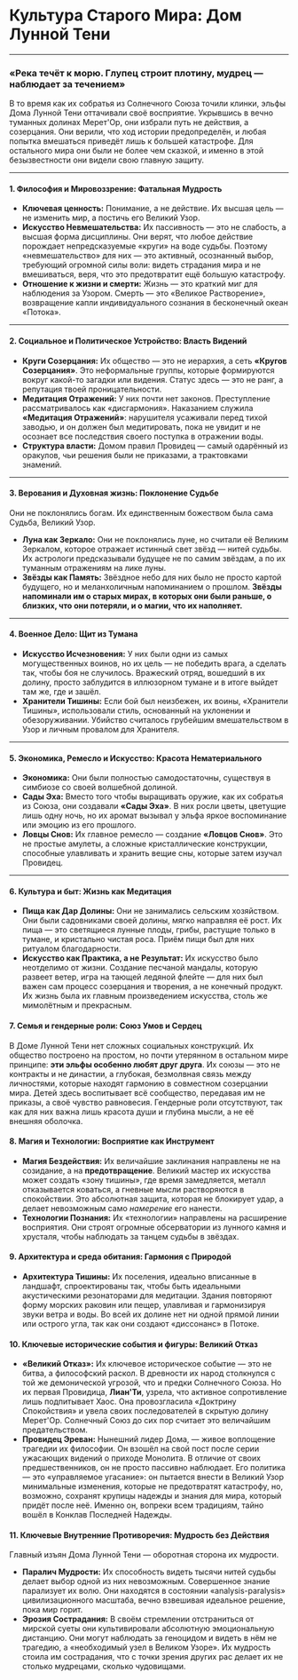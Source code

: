 # Культура Старого Мира: Дом Лунной Тени

---

### **«Река течёт к морю. Глупец строит плотину, мудрец — наблюдает за течением»**

В то время как их собратья из Солнечного Союза точили клинки, эльфы Дома Лунной Тени оттачивали своё восприятие. Укрывшись в вечно туманных долинах Мерет'Ор, они избрали путь не действия, а созерцания. Они верили, что ход истории предопределён, и любая попытка вмешаться приведёт лишь к большей катастрофе. Для остального мира они были не более чем сказкой, и именно в этой безызвестности они видели свою главную защиту.

---

#### **1. Философия и Мировоззрение: Фатальная Мудрость**

* **Ключевая ценность:** Понимание, а не действие. Их высшая цель — не изменить мир, а постичь его Великий Узор.
* **Искусство Невмешательства:** Их пассивность — это не слабость, а высшая форма дисциплины. Они верят, что любое действие порождает непредсказуемые «круги» на воде судьбы. Поэтому «невмешательство» для них — это активный, осознанный выбор, требующий огромной силы воли: видеть страдания мира и не вмешиваться, веря, что это предотвратит ещё большую катастрофу.
* **Отношение к жизни и смерти:** Жизнь — это краткий миг для наблюдения за Узором. Смерть — это «Великое Растворение», возвращение капли индивидуального сознания в бесконечный океан «Потока».

---

#### **2. Социальное и Политическое Устройство: Власть Видений**

* **Круги Созерцания:** Их общество — это не иерархия, а сеть **«Кругов Созерцания»**. Это неформальные группы, которые формируются вокруг какой-то загадки или видения. Статус здесь — это не ранг, а репутация твоей проницательности.
* **Медитация Отражений:** У них почти нет законов. Преступление рассматривалось как «дисгармония». Наказанием служила **«Медитация Отражений»**: нарушителя усаживали перед тихой заводью, и он должен был медитировать, пока не увидит и не осознает все последствия своего поступка в отражении воды.
* **Структура власти:** Домом правил Провидец — самый одарённый из оракулов, чьи решения были не приказами, а трактовками знамений.

---

#### **3. Верования и Духовная жизнь: Поклонение Судьбе**

Они не поклонялись богам. Их единственным божеством была сама Судьба, Великий Узор.
* **Луна как Зеркало:** Они не поклонялись луне, но считали её Великим Зеркалом, которое отражает истинный свет звёзд — нитей судьбы. Их астрологи предсказывали будущее не по самим звёздам, а по их туманным отражениям на лике луны.
* **Звёзды как Память:** Звёздное небо для них было не просто картой будущего, но и меланхоличным напоминанием о прошлом. **Звёзды напоминали им о старых мирах, в которых они были раньше, о близких, что они потеряли, и о магии, что их наполняет.**

---

#### **4. Военное Дело: Щит из Тумана**

* **Искусство Исчезновения:** У них были одни из самых могущественных воинов, но их цель — не победить врага, а сделать так, чтобы боя не случилось. Вражеский отряд, вошедший в их долину, просто заблудится в иллюзорном тумане и в итоге выйдет там же, где и зашёл.
* **Хранители Тишины:** Если бой был неизбежен, их воины, «Хранители Тишины», использовали стиль, основанный на уклонении и обезоруживании. Убийство считалось грубейшим вмешательством в Узор и личным провалом для Хранителя.

---

#### **5. Экономика, Ремесло и Искусство: Красота Нематериального**

* **Экономика:** Они были полностью самодостаточны, существуя в симбиозе со своей волшебной долиной.
* **Сады Эха:** Вместо того чтобы выращивать оружие, как их собратья из Союза, они создавали **«Сады Эха»**. В них росли цветы, цветущие лишь одну ночь, но их аромат вызывал у эльфа яркое воспоминание или эмоцию из его прошлого.
* **Ловцы Снов:** Их главное ремесло — создание **«Ловцов Снов»**. Это не простые амулеты, а сложные кристаллические конструкции, способные улавливать и хранить вещие сны, которые затем изучал Провидец.

---

#### **6. Культура и быт: Жизнь как Медитация**

* **Пища как Дар Долины:** Они не занимались сельским хозяйством. Они были садовниками своей долины, мягко направляя её рост. Их пища — это светящиеся лунные плоды, грибы, растущие только в тумане, и кристально чистая роса. Приём пищи был для них ритуалом благодарности.
* **Искусство как Практика, а не Результат:** Их искусство было неотделимо от жизни. Создание песчаной мандалы, которую развеет ветер, игра на тающей ледяной флейте — для них был важен сам процесс созерцания и творения, а не конечный продукт. Их жизнь была их главным произведением искусства, столь же мимолётным и прекрасным.
#### **7. Семья и гендерные роли: Союз Умов и Сердец**

В Доме Лунной Тени нет сложных социальных конструкций. Их общество построено на простом, но почти утерянном в остальном мире принципе: **эти эльфы особенно любят друг друга**. Их союзы — это не контракты и не династии, а глубокая, безмолвная связь между личностями, которые находят гармонию в совместном созерцании мира. Детей здесь воспитывает всё сообщество, передавая им не приказы, а своё чувство равновесия. Гендерные роли отсутствуют, так как для них важна лишь красота души и глубина мысли, а не её внешняя оболочка.

#### **8. Магия и Технологии: Восприятие как Инструмент**

* **Магия Бездействия:** Их величайшие заклинания направлены не на созидание, а на **предотвращение**. Великий мастер их искусства может создать «зону тишины», где время замедляется, металл отказывается коваться, а гневные мысли растворяются в спокойствии. Это абсолютная защита, которая не блокирует удар, а делает невозможным само *намерение* его нанести.
* **Технологии Познания:** Их «технологии» направлены на расширение восприятия. Они строят огромные обсерватории из лунного камня и хрусталя, чтобы наблюдать за танцем судьбы в звёздах.

#### **9. Архитектура и среда обитания: Гармония с Природой**

* **Архитектура Тишины:** Их поселения, идеально вписанные в ландшафт, спроектированы так, чтобы быть идеальными акустическими резонаторами для медитации. Здания повторяют форму морских раковин или пещер, улавливая и гармонизируя звуки ветра и воды. Во всей их долине нет ни одной прямой линии или острого угла, так как они создают «диссонанс» в Потоке.

#### **10. Ключевые исторические события и фигуры: Великий Отказ**

* **«Великий Отказ»:** Их ключевое историческое событие — это не битва, а философский раскол. В древности их народ столкнулся с той же демонической угрозой, что и предки Солнечного Союза. Но их первая Провидица, **Лиан'Ти**, узрела, что активное сопротивление лишь подпитывает Хаос. Она провозгласила «Доктрину Спокойствия» и увела своих последователей в скрытую долину Мерет'Ор. Солнечный Союз до сих пор считает это величайшим предательством.
* **Провидец Эреван:** Нынешний лидер Дома, — живое воплощение трагедии их философии. Он взошёл на свой пост после серии ужасающих видений о приходе Монолита. В отличие от своих предшественников, он не просто пассивно наблюдает. Его политика — это «управляемое угасание»: он пытается внести в Великий Узор минимальные изменения, которые не предотвратят катастрофу, но, возможно, сохранят крупицы надежды и знания для мира, который придёт после неё. Именно он, вопреки всем традициям, тайно вошёл в Конклав Последней Надежды.

#### **11. Ключевые Внутренние Противоречия: Мудрость без Действия**

Главный изъян Дома Лунной Тени — оборотная сторона их мудрости.
* **Паралич Мудрости:** Их способность видеть тысячи нитей судьбы делает выбор одной из них невозможным. Совершенное знание парализует их волю. Они находятся в состоянии «analysis-paralysis» цивилизационного масштаба, вечно взвешивая идеальное решение, пока мир горит.
* **Эрозия Сострадания:** В своём стремлении отстраниться от мирской суеты они культивировали абсолютную эмоциональную дистанцию. Они могут наблюдать за геноцидом и видеть в нём не трагедию, а «необходимый узел в Великом Узоре». Их мудрость стоила им сострадания, что с точки зрения других рас делает их не столько мудрецами, сколько чудовищами.